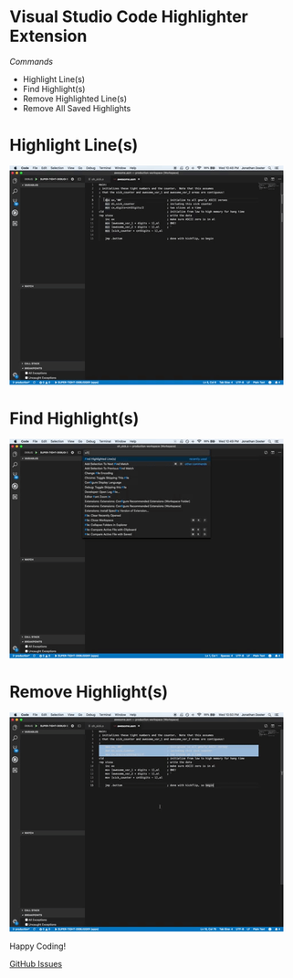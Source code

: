# Visual Studio Code Highlighter Extension

*Commands*

- Highlight Line(s)
- Find Highlight(s)
- Remove Highlighted Line(s)
- Remove All Saved Highlights

# Highlight Line(s)
![example not generated](src/resources/gifs/highlight-lines.gif)

# Find Highlight(s)
![example not generated](src/resources/gifs/find-highlight.gif)

# Remove Highlight(s)
![example not generated](src/resources/gifs/remove-highlight.gif)

Happy Coding!

[GitHub Issues](https://github.com/jbdoster/highlighter/issues)

